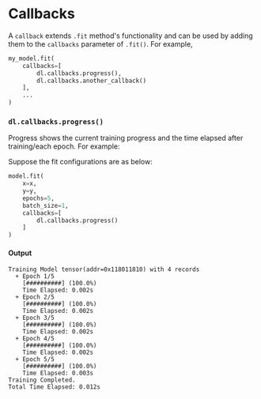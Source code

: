 # Callbacks

A `callback` extends `.fit` method's functionality and can be used by 
adding them to the `callbacks` parameter of `.fit()`. For example,

```python
my_model.fit(
    callbacks=[
        dl.callbacks.progress(),
        dl.callbacks.another_callback()
    ],
    ...
)
```

### `dl.callbacks.progress()`

Progress shows the current training progress and the time elapsed
after training/each epoch. For example:

Suppose the fit configurations are as below:

```python
model.fit(
    x=x,
    y=y,
    epochs=5,
    batch_size=1,
    callbacks=[
        dl.callbacks.progress()
    ]
)
```
#### Output

```text
Training Model tensor(addr=0x118011810) with 4 records
  + Epoch 1/5
    [##########] (100.0%)
    Time Elapsed: 0.002s
  + Epoch 2/5
    [##########] (100.0%)
    Time Elapsed: 0.002s
  + Epoch 3/5
    [##########] (100.0%)
    Time Elapsed: 0.002s
  + Epoch 4/5
    [##########] (100.0%)
    Time Elapsed: 0.002s
  + Epoch 5/5
    [##########] (100.0%)
    Time Elapsed: 0.003s
Training Completed.
Total Time Elapsed: 0.012s
```
